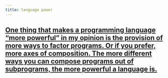 ```yaml
---
title: language power
---
```


## [One thing that makes a programming language “more powerful” in my opinion is the provision of more ways to factor programs. Or if you prefer, more axes of composition. The more different ways you can compose programs out of subprograms, the more powerful a language is.](https://raganwald.com/2014/12/20/why-why-functional-programming-matters-matters.html#fnref:4)

